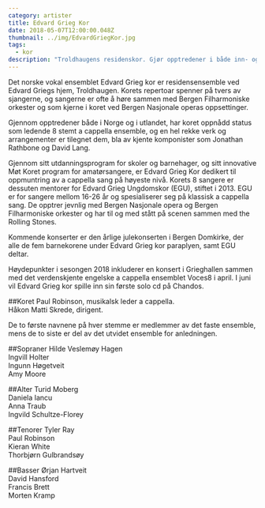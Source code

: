 ```yaml
---
category: artister
title: Edvard Grieg Kor
date: 2018-05-07T12:00:00.048Z
thumbnail: ../img/EdvardGriegKor.jpg
tags:
  - kor
description: "Troldhaugens residenskor. Gjør opptredener i både inn- og utland, og står ofte på scenen med Bergen Filharmoniske Orkester."
---
```

Det norske vokal ensemblet Edvard Grieg kor er residensensemble ved Edvard Griegs hjem, Troldhaugen. Korets repertoar spenner på tvers av sjangerne, og sangerne er ofte å høre sammen med Bergen Filharmoniske orkester og som kjerne i koret ved Bergen Nasjonale operas oppsettinger.

Gjennom opptredener både i Norge og i utlandet, har koret oppnådd status som ledende 8 stemt a cappella ensemble, og en hel rekke verk og arrangementer er tilegnet dem, bla av kjente komponister som Jonathan Rathbone og David Lang.

Gjennom sitt utdanningsprogram for skoler og barnehager, og sitt innovative Møt Koret program for amatørsangere, er Edvard Grieg Kor dedikert til oppmuntring av a cappella sang på høyeste nivå. Korets 8 sangere er dessuten mentorer for Edvard Grieg Ungdomskor (EGU), stiftet i 2013. EGU er for sangere mellom 16-26 år og spesialiserer seg på klassisk a cappella sang. De opptrer jevnlig med Bergen Nasjonale opera og Bergen Filharmoniske orkester og har til og med stått på scenen sammen med the Rolling Stones.

Kommende konserter er den årlige julekonserten i Bergen Domkirke, der alle de fem barnekorene under Edvard Grieg kor paraplyen, samt EGU deltar.

Høydepunkter i sesongen 2018 inkluderer en konsert i Grieghallen sammen med det verdenskjente engelske a cappella ensemblet Voces8 i april. I juni vil Edvard Grieg kor spille inn sin første solo cd på Chandos.

##Koret
Paul Robinson, musikalsk leder a cappella.   
Håkon Matti Skrede, dirigent.   

De to første navnene på hver stemme er medlemmer av det faste ensemble, mens de to siste er del av det utvidet ensemble for anledningen.

##Sopraner
Hilde Veslemøy Hagen   
Ingvill Holter   
Ingunn Høgetveit   
Amy Moore   

##Alter
Turid Moberg   
Daniela Iancu   
Anna Traub   
Ingvild Schultze-Florey   

##Tenorer
Tyler Ray   
Paul Robinson   
Kieran White   
Thorbjørn Gulbrandsøy   

##Basser
Ørjan Hartveit   
David Hansford   
Francis Brett   
Morten Kramp
